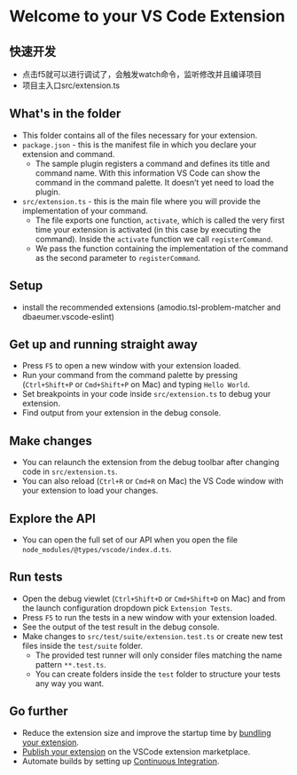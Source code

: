# Welcome to your VS Code Extension

## 快速开发
* 点击f5就可以进行调试了，会触发watch命令，监听修改并且编译项目
* 项目主入口src/extension.ts

## What's in the folder

* This folder contains all of the files necessary for your extension.
* `package.json` - this is the manifest file in which you declare your extension and command.
  * The sample plugin registers a command and defines its title and command name. With this information VS Code can show the command in the command palette. It doesn’t yet need to load the plugin.
* `src/extension.ts` - this is the main file where you will provide the implementation of your command.
  * The file exports one function, `activate`, which is called the very first time your extension is activated (in this case by executing the command). Inside the `activate` function we call `registerCommand`.
  * We pass the function containing the implementation of the command as the second parameter to `registerCommand`.

## Setup

* install the recommended extensions (amodio.tsl-problem-matcher and dbaeumer.vscode-eslint)


## Get up and running straight away

* Press `F5` to open a new window with your extension loaded.
* Run your command from the command palette by pressing (`Ctrl+Shift+P` or `Cmd+Shift+P` on Mac) and typing `Hello World`.
* Set breakpoints in your code inside `src/extension.ts` to debug your extension.
* Find output from your extension in the debug console.

## Make changes

* You can relaunch the extension from the debug toolbar after changing code in `src/extension.ts`.
* You can also reload (`Ctrl+R` or `Cmd+R` on Mac) the VS Code window with your extension to load your changes.


## Explore the API

* You can open the full set of our API when you open the file `node_modules/@types/vscode/index.d.ts`.

## Run tests

* Open the debug viewlet (`Ctrl+Shift+D` or `Cmd+Shift+D` on Mac) and from the launch configuration dropdown pick `Extension Tests`.
* Press `F5` to run the tests in a new window with your extension loaded.
* See the output of the test result in the debug console.
* Make changes to `src/test/suite/extension.test.ts` or create new test files inside the `test/suite` folder.
  * The provided test runner will only consider files matching the name pattern `**.test.ts`.
  * You can create folders inside the `test` folder to structure your tests any way you want.

## Go further

* Reduce the extension size and improve the startup time by [bundling your extension](https://code.visualstudio.com/api/working-with-extensions/bundling-extension).
* [Publish your extension](https://code.visualstudio.com/api/working-with-extensions/publishing-extension) on the VSCode extension marketplace.
* Automate builds by setting up [Continuous Integration](https://code.visualstudio.com/api/working-with-extensions/continuous-integration).

